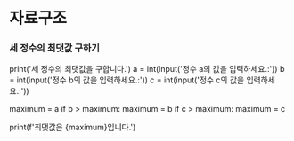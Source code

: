 # 자료구조
### 세 정수의 최댓값 구하기

print('세 정수의 최댓값을 구합니다.')
a = int(input('정수 a의 값을 입력하세요.:'))
b = int(input('정수 b의 값을 입력하세요.:'))
c = int(input('정수 c의 값을 입력하세요.:'))

maximum = a
if b > maximum:
    maximum = b
if c > maximum:
    maximum = c
    
print(f'최댓값은 {maximum}입니다.')
